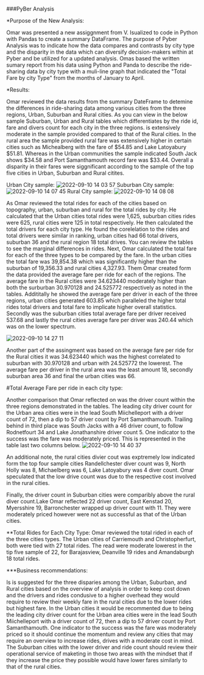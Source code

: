 ###PyBer Analysis

*Purpose of the New Analysis:

Omar was presented a new assiggnment from V. Isualized to code in Python with Pandas to create a summary DataFrame. The purpose of Pyber Analysis was to indicate how the data compares and contrasts by city type and the disparity in the data which can diversify decision-makers within at Pyber and be utilized for a updated analysis. Omas based the written sumary report from his data using Python and Panda to describe the ride-sharing data by city type with a muli-line graph that indicated the "Total Fare by city Type" from the months of January to April. 

*Results:

Omar reviewed the data results from the summary DateFrame to detemine the differences in ride-sharing data among various cities from the three regions, Urban, Suburban and Rural cities. As you can view in the below sample Suburban, Urban and Rural tables which differentiates by the ride id, fare and divers count for each city in the three regions. is extensively moderate in the sample provided compared to that of the Rural cities. In the rural area the sample provided rural fare was extensively higher in certain cities such as Michealberg with the fare of $54.85 and Lake Latoyabury $51.81. Whereas in the Urban communities the sample indicated South Jack shows $34.58 and Port Samanthamouth record fare was $33.44. Overall a disparity in their fares were siggnificant according to the sample of the top five cities in Urban, Suburban and Rural citites.

Urban City sample:
![2022-09-10 14 03 57](https://user-images.githubusercontent.com/107796290/189496094-37186003-0376-4bd0-b204-fe324d928bd5.png)
Suburban City sample:
![2022-09-10 14 07 45](https://user-images.githubusercontent.com/107796290/189496196-f9804f84-1181-45ac-9249-cb17f711b3ad.png)
Rural City sample:
![2022-09-10 14 08 08](https://user-images.githubusercontent.com/107796290/189496209-e244d865-3ee7-41a5-acf7-452a2f60d725.png)

As Omar reviewed the total rides for each of the cities based on topography, urban, suburban and rural for the total rides by city. He calculated that the Urban cities total rides were 1,625, suburban cities rides were 625, rural cities were 125 in total respectively. He then calculated the total drivers for each city type. He found the corelelation to the rides and total drivers were similar in ranking, urban cities had 66 total drivers, suburban 36 and the rural region 18 total drives. You can review the tables to see the marginal differences in rides. 
Next, Omar calculated the total fare for each of the three types to be compared by the fare. In the urban cities the total fare was 39,854.38 which was significantly higher than the suburban of 19,356.33 and rural cities 4,327.93. Them Omar created form the data provided the average fare per ride for each of the regions. The average fare in the Rural cities were 34.623440 moderately higher than both the surburban 30.970128 and 24.525772 respectively as noted in the tables. Addititally he showed the average fare per driver in each of the three regions, urban cities generated 603.85 which paralleled the higher total rides total drivers and total fare to implicate higher overall statistics. Secondly was the suburban cities total average fare per driver received 537.68 and lastly the rural cities average fare per driver was 240.44 which was on the lower spectrum. 

![2022-09-10 14 27 11](https://user-images.githubusercontent.com/107796290/189496847-6cfd5ae5-b4f3-46cb-9995-2d885007aea7.png)


Another part of the assingment was based on the average fare per ride for the Rural cities it was 34.623440 which was the highest correlated to suburban with 30.970128 and urban with 24.525772 the lowerest. The average fare per driver in the rural area was the least amount 18, secondly suburban area 36 and final the urban cities was 66.  
  
  
  
  

#Total Average Fare per ride in each city type:


Another comparison that Omar reflected on was the driver count within the three regions demonstrated in the tables. The leading city driver count for the Urban area cities were in the lead South Miichelleport with a driver count of 72, then a dip to 57 driver count by Port Samanthamouth. Trailing behind in third place was South Jacks with a 46 driver count, to follow Rodnetfourt 34 and Lake Jonathanshire driver count 5. One indicator to the success was the fare was moderately priced. This is represented in the table last two columns below. 
![2022-09-10 14 40 37](https://user-images.githubusercontent.com/107796290/189497281-3f7d5eaf-a56b-4e19-b3ae-cf173adb400c.png)


An additional note, the rural cities divier cout was exptremely low indicated form the top four sample cities Randellchester diver count was 9, North Holly was 8, Michaelberg was 6, Lake Latoyabury was 4 diver count. Omar speculated that the low drive count was due to the respective cost involved in the rural cities.



Finally, the driver count in Suburban cities were comparibly above the rural diver count.Lake Omar reflected 22 driver count, East Kenstad 20, Myersshire 19, Barronchester wrapped up driver count with 11. They were moderately priced however were not as successful as that of the Urban cities.

**Total Rides for Each City Type: Omar reviewed the total rided in each of the three cities types. The Urban cities of Carriemouth and Christopherfurt, both were tied with 27 total rides. The read were moderate lowerest in the tip five sample of 22, for Barajasview, Deanville 19 rides and Amandaburgh 18 total rides.


***Business recommendations:

Is is suggested for the three disparies among the Urban, Suburban, and Rural cities based on the overview of analysis in order to keep cost down and the drivers and rides condusive to a higher overhead they would require to review their weekly fare in the rural cities due to the lower rides but highest fare. In the Urban cities it would be recommented due to being the leading city driver count for the Urban area cities were in the lead South Miichelleport with a driver count of 72, then a dip to 57 driver count by Port Samanthamouth. One indicator to the success was the fare was moderately priced so it should continue the momentum and review any cities that may require an overview to increase rides, drives with a moderate cost in mind. The Suburban cities with the lower driver and ride count should review their operational service of maketing in those two areas with the mindset that if they increase the price they possible would have lower fares similarly to that of the rural cities.
